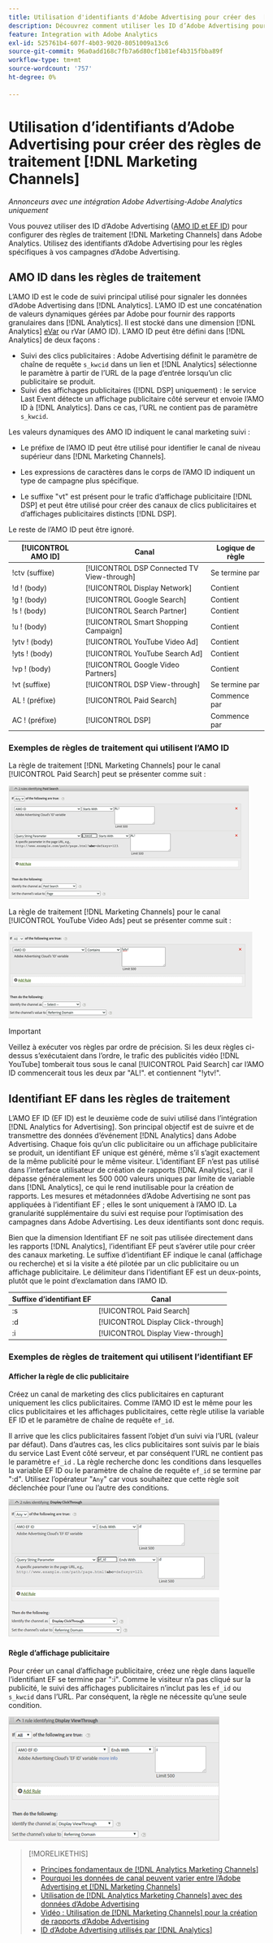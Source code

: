 ```yaml
---
title: Utilisation d'identifiants d'Adobe Advertising pour créer des  [!DNL Marketing Channels] règles
description: Découvrez comment utiliser les ID d’Adobe Advertising pour créer des règles de traitement pour [!DNL Analytics Marketing Channels].
feature: Integration with Adobe Analytics
exl-id: 525761b4-607f-4b03-9020-8051009a13c6
source-git-commit: 96a0add168c7fb7a6d80cf1b81ef4b315fbba89f
workflow-type: tm+mt
source-wordcount: '757'
ht-degree: 0%

---
```


# Utilisation d’identifiants d’Adobe Advertising pour créer des règles de traitement [!DNL Marketing Channels]

*Annonceurs avec une intégration Adobe Advertising-Adobe Analytics uniquement*

Vous pouvez utiliser des ID d’Adobe Advertising ([AMO ID et EF ID](../ids.md)) pour configurer des règles de traitement [!DNL Marketing Channels] dans Adobe Analytics. Utilisez des identifiants d’Adobe Advertising pour les règles spécifiques à vos campagnes d’Adobe Advertising.

## AMO ID dans les règles de traitement

L’AMO ID est le code de suivi principal utilisé pour signaler les données d’Adobe Advertising dans [!DNL Analytics]. L’AMO ID est une concaténation de valeurs dynamiques gérées par Adobe pour fournir des rapports granulaires dans [!DNL Analytics]. Il est stocké dans une dimension [!DNL Analytics] [eVar](https://experienceleague.adobe.com/docs/analytics/components/dimensions/evar.html) ou rVar (AMO ID). L’AMO ID peut être défini dans [!DNL Analytics] de deux façons :

* Suivi des clics publicitaires : Adobe Advertising définit le paramètre de chaîne de requête `s_kwcid` dans un lien et [!DNL Analytics] sélectionne le paramètre à partir de l’URL de la page d’entrée lorsqu’un clic publicitaire se produit.
* Suivi des affichages publicitaires ([!DNL DSP] uniquement) : le service Last Event détecte un affichage publicitaire côté serveur et envoie l’AMO ID à [!DNL Analytics]. Dans ce cas, l’URL ne contient pas de paramètre `s_kwcid`.

Les valeurs dynamiques des AMO ID indiquent le canal marketing suivi :

* Le préfixe de l’AMO ID peut être utilisé pour identifier le canal de niveau supérieur dans [!DNL Marketing Channels].

* Les expressions de caractères dans le corps de l’AMO ID indiquent un type de campagne plus spécifique.

* Le suffixe &quot;vt&quot; est présent pour le trafic d’affichage publicitaire [!DNL DSP] et peut être utilisé pour créer des canaux de clics publicitaires et d’affichages publicitaires distincts [!DNL DSP].

Le reste de l’AMO ID peut être ignoré.

| [!UICONTROL AMO ID] | Canal | Logique de règle |
|--------|---------|--------------------|
| !ctv (suffixe) | [!UICONTROL DSP Connected TV View-through] | Se termine par |
| !d ! (body) | [!UICONTROL Display Network] | Contient |
| !g ! (body) | [!UICONTROL Google Search] | Contient |
| !s ! (body) | [!UICONTROL Search Partner] | Contient |
| !u ! (body) | [!UICONTROL Smart Shopping Campaign] | Contient |
| !ytv ! (body) | [!UICONTROL YouTube Video Ad] | Contient |
| !yts ! (body) | [!UICONTROL YouTube Search Ad] | Contient |
| !vp ! (body) | [!UICONTROL Google Video Partners] | Contient |
| !vt (suffixe) | [!UICONTROL DSP View-through] | Se termine par |
| AL ! (préfixe) | [!UICONTROL Paid Search] | Commence par |
| AC ! (préfixe) | [!UICONTROL DSP] | Commence par |

### Exemples de règles de traitement qui utilisent l’AMO ID

La règle de traitement [!DNL Marketing Channels] pour le canal [!UICONTROL Paid Search] peut se présenter comme suit :

![Exemple de [!UICONTROL Paid Search] règle](/help/integrations/assets/a4adc-mc-rule-paidsearch.png)

La règle de traitement [!DNL Marketing Channels] pour le canal [!UICONTROL YouTube Video Ads] peut se présenter comme suit :

![Exemple de [!UICONTROL YouTube Video Ads] règle](/help/integrations/assets/a4adc-mc-rule-youtube-video.png)

>[!IMPORTANT]
>
> Veillez à exécuter vos règles par ordre de précision. Si les deux règles ci-dessus s’exécutaient dans l’ordre, le trafic des publicités vidéo [!DNL YouTube] tomberait tous sous le canal [!UICONTROL Paid Search] car l’AMO ID commencerait tous les deux par &quot;AL!&quot;. et contiennent &quot;!ytv!&quot;.

## Identifiant EF dans les règles de traitement

L’AMO EF ID (EF ID) est le deuxième code de suivi utilisé dans l’intégration [!DNL Analytics for Advertising]. Son principal objectif est de suivre et de transmettre des données d’événement [!DNL Analytics] dans Adobe Advertising. Chaque fois qu’un clic publicitaire ou un affichage publicitaire se produit, un identifiant EF unique est généré, même s’il s’agit exactement de la même publicité pour le même visiteur. L’identifiant EF n’est pas utilisé dans l’interface utilisateur de création de rapports [!DNL Analytics], car il dépasse généralement les 500 000 valeurs uniques par limite de variable dans [!DNL Analytics], ce qui le rend inutilisable pour la création de rapports. Les mesures et métadonnées d’Adobe Advertising ne sont pas appliquées à l’identifiant EF ; elles le sont uniquement à l’AMO ID. La granularité supplémentaire du suivi est requise pour l’optimisation des campagnes dans Adobe Advertising. Les deux identifiants sont donc requis.

Bien que la dimension Identifiant EF ne soit pas utilisée directement dans les rapports [!DNL Analytics], l’identifiant EF peut s’avérer utile pour créer des canaux marketing. Le suffixe d’identifiant EF indique le canal (affichage ou recherche) et si la visite a été pilotée par un clic publicitaire ou un affichage publicitaire. Le délimiteur dans l’identifiant EF est un deux-points, plutôt que le point d’exclamation dans l’AMO ID.

| Suffixe d’identifiant EF | Canal |
|-------|---------|
| :s | [!UICONTROL Paid Search] |
| :d | [!UICONTROL Display Click-through] |
| :i | [!UICONTROL Display View-through] |

### Exemples de règles de traitement qui utilisent l’identifiant EF

#### Afficher la règle de clic publicitaire

Créez un canal de marketing des clics publicitaires en capturant uniquement les clics publicitaires. Comme l’AMO ID est le même pour les clics publicitaires et les affichages publicitaires, cette règle utilise la variable EF ID et le paramètre de chaîne de requête `ef_id`.

Il arrive que les clics publicitaires fassent l’objet d’un suivi via l’URL (valeur par défaut). Dans d’autres cas, les clics publicitaires sont suivis par le biais du service Last Event côté serveur, et par conséquent l’URL ne contient pas le paramètre `ef_id` . La règle recherche donc les conditions dans lesquelles la variable EF ID ou le paramètre de chaîne de requête `ef_id` se termine par &quot;:d&quot;. Utilisez l’opérateur &quot;`Any`&quot; car vous souhaitez que cette règle soit déclenchée pour l’une ou l’autre des conditions.

![Exemple de règle de clic publicitaire display](/help/integrations/assets/a4adc-mc-rule-display-ct.png)

#### Règle d’affichage publicitaire

Pour créer un canal d’affichage publicitaire, créez une règle dans laquelle l’identifiant EF se termine par &quot;:i&quot;. Comme le visiteur n’a pas cliqué sur la publicité, le suivi des affichages publicitaires n’inclut pas les `ef_id` ou `s_kwcid` dans l’URL. Par conséquent, la règle ne nécessite qu’une seule condition.

![Exemple de règle d&#39;affichage publicitaire](/help/integrations/assets/a4adc-mc-rule-display-vt.png)

>[!MORELIKETHIS]
>
>* [Principes fondamentaux de [!DNL Analytics Marketing Channels]](mc-overview.md)
>* [ Pourquoi les données de canal peuvent varier entre l’Adobe Advertising et  [!DNL Marketing Channels]](mc-data-variances.md)
>* [Utilisation de  [!DNL Analytics Marketing Channels]  avec des données d’Adobe Advertising](mc-ac-data.md)
>* [Vidéo : Utilisation de [!DNL Marketing Channels] pour la création de rapports d’Adobe Advertising](https://experienceleague.adobe.com/docs/advertising-learn/tutorials/analytics/analytics-reporting-a4adc.html)
>* [ID d’Adobe Advertising utilisés par [!DNL Analytics]](/help/integrations/analytics/ids.md)
